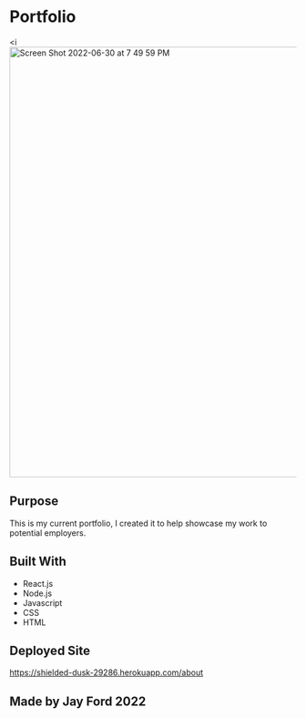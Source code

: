 # Portfolio
<i<img width="756" alt="Screen Shot 2022-06-30 at 7 49 59 PM" src="https://user-images.githubusercontent.com/93888416/176796653-53bde2e9-af50-406a-956e-eebd9673ff70.png">


## Purpose
This is my current portfolio, I created it to help showcase my work to potential employers.

## Built With
* React.js
* Node.js
* Javascript
* CSS
* HTML

## Deployed Site
https://shielded-dusk-29286.herokuapp.com/about

## Made by Jay Ford 2022
